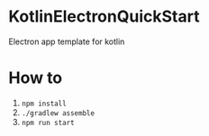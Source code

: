 # KotlinElectronQuickStart
Electron app template for kotlin

# How to
1. `npm install`
2. `./gradlew assemble` 
3. `npm run start`